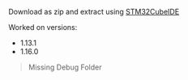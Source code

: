 Download as zip and extract using <a href = "https://www.st.com/en/development-tools/stm32cubeide.html">STM32CubeIDE</a>

Worked on versions:
- 1.13.1
- 1.16.0

>Missing Debug Folder